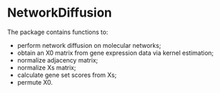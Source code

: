 # NetworkDiffusion

The package contains functions to:
 - perform network diffusion on molecular networks;
 - obtain an X0 matrix from gene expression data via kernel estimation;
 - normalize adjacency matrix;
 - normalize Xs matrix;
 - calculate gene set scores from Xs;
 - permute X0.

